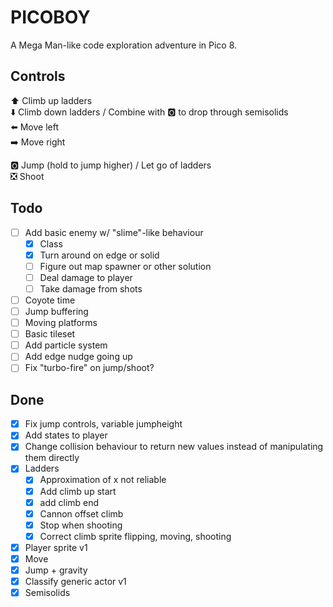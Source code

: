 # PICOBOY

A Mega Man-like code exploration adventure in Pico 8.

## Controls

⬆️ Climb up ladders  
⬇️ Climb down ladders / Combine with 🅾️ to drop through semisolids  
⬅️ Move left  
➡️ Move right

🅾️ Jump (hold to jump higher) / Let go of ladders  
❎ Shoot

## Todo

- [ ] Add basic enemy w/ "slime"-like behaviour
  - [x] Class
  - [x] Turn around on edge or solid
  - [ ] Figure out map spawner or other solution
  - [ ] Deal damage to player
  - [ ] Take damage from shots
- [ ] Coyote time
- [ ] Jump buffering
- [ ] Moving platforms
- [ ] Basic tileset
- [ ] Add particle system
- [ ] Add edge nudge going up
- [ ] Fix "turbo-fire" on jump/shoot?

## Done

- [x] Fix jump controls, variable jumpheight
- [x] Add states to player
- [x] Change collision behaviour to return new values instead of manipulating them directly
- [x] Ladders
  - [x] Approximation of x not reliable
  - [x] Add climb up start
  - [x] add climb end
  - [x] Cannon offset climb
  - [x] Stop when shooting
  - [x] Correct climb sprite flipping, moving, shooting
- [x] Player sprite v1
- [x] Move
- [x] Jump + gravity
- [x] Classify generic actor v1
- [x] Semisolids
